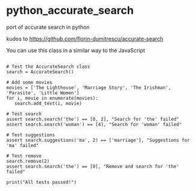# python_accurate_search
port of accurate search in python


kudos to https://github.com/florin-dumitrescu/accurate-search 

You can use this class in a similar way to the JavaScript

 ```

# Test the AccurateSearch class
search = AccurateSearch()

# Add some movies
movies = ['The Lighthouse', 'Marriage Story', 'The Irishman', 'Parasite', 'Little Women']
for i, movie in enumerate(movies):
    search.add_text(i, movie)

# Test search
assert search.search('the') == [0, 2], "Search for 'the' failed"
assert search.search('woman') == [4], "Search for 'woman' failed"

# Test suggestions
assert search.suggestions('ma', 2) == ['marriage'], "Suggestions for 'ma' failed"

# Test remove
search.remove(2)
assert search.search('the') == [0], "Remove and search for 'the' failed"

print("All tests passed!")

 ```
